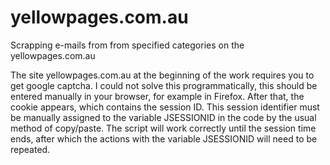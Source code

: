 # yellowpages.com.au
Scrapping e-mails from from specified categories on the yellowpages.com.au

The site yellowpages.com.au at the beginning of the work requires you to get google captcha. 
I could not solve this programmatically, this should be entered manually in your browser, for example in Firefox.
After that, the cookie appears, which contains the session ID. This session identifier must be manually assigned to the variable JSESSIONID in the code by the usual method of copy/paste.
The script will work correctly until the session time ends, after which the actions with the variable JSESSIONID will need to be repeated.
